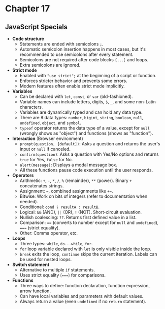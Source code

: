 # Chapter 17

## JavaScript Specials

* **Code structure**
    * Statements are ended with semicolons `;`.
    * Automatic semicolon insertion happens in most cases, but it's recommended to use semicolons after every statement.
    * Semicolons are not required after code blocks `{...}` and loops.
    * Extra semicolons are ignored.
* **Strict mode**
    * Enabled with `"use strict";` at the beginning of a script or function.
    * Enforces stricter behavior and prevents some errors.
    * Modern features often enable strict mode implicitly.
* **Variables**
    * Can be declared with `let`, `const`, or `var` (old-fashioned).
    * Variable names can include letters, digits, `$`, `_`, and some non-Latin characters.
    * Variables are dynamically typed and can hold any data type.
    * There are 8 data types: `number`, `bigint`, `string`, `boolean`, `null`, `undefined`, `object`, and `symbol`.
    * `typeof` operator returns the data type of a value, except for `null` (wrongly shows as "object") and functions (shows as "function").
* **Interaction** (Browser environment)
    * `prompt(question, [default])`: Asks a question and returns the user's input or `null` if canceled.
    * `confirm(question)`: Asks a question with Yes/No options and returns `true` for Yes, `false` for No.
    * `alert(message)`: Displays a modal message box.
    * All these functions pause code execution until the user responds.
* **Operators**
    * Arithmetic: `+`, `-`, `*`, `/`, `%` (remainder), `**` (power). Binary `+` concatenates strings.
    * Assignment: `=`, combined assignments like `+=`.
    * Bitwise: Work on bits of integers (refer to documentation when needed).
    * Conditional: `cond ? resultA : resultB`.
    * Logical: `&&` (AND), `||` (OR), `!` (NOT). Short-circuit evaluation.
    * Nullish coalescing: `??`. Returns first defined value in a list.
    * Comparison: `==` (converts to number except for `null` and `undefined`), `===` (strict equality).
    * Other: Comma operator, etc.
* **Loops**
    * Three types: `while`, `do...while`, `for`.
    * `for` loop variable declared with `let` is only visible inside the loop.
    * `break` exits the loop, `continue` skips the current iteration. Labels can be used for nested loops.
* **Switch statement**
    * Alternative to multiple `if` statements.
    * Uses strict equality (`===`) for comparisons.
* **Functions**
    * Three ways to define: function declaration, function expression, arrow function.
    * Can have local variables and parameters with default values.
    * Always return a value (even `undefined` if no `return` statement).
 

